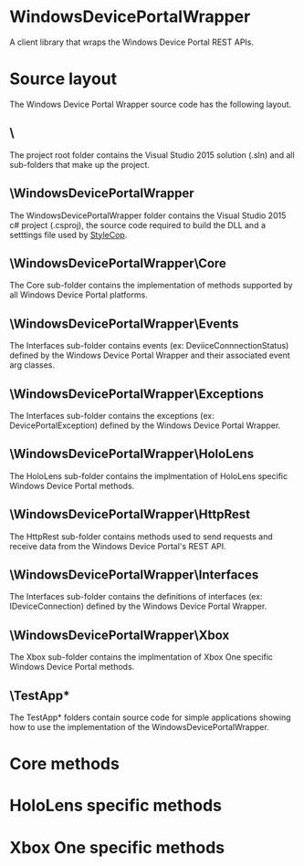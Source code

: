 # WindowsDevicePortalWrapper
A client library that wraps the Windows Device Portal REST APIs.

# Source layout

The Windows Device Portal Wrapper source code has the following layout.
## \
The project root folder contains the Visual Studio 2015 solution (.sln) and all sub-folders that make up the project.

## \WindowsDevicePortalWrapper
The WindowsDevicePortalWrapper folder contains the Visual Studio 2015 c# project (.csproj), the source code required to build the DLL and a setttings file used by [StyleCop](http://stylecop.codeplex.com).

## \WindowsDevicePortalWrapper\Core
The Core sub-folder contains the implementation of methods supported by all Windows Device Portal platforms.

## \WindowsDevicePortalWrapper\Events
The Interfaces sub-folder contains events (ex: DeviiceConnnectionStatus) defined by the Windows Device Portal Wrapper and their associated event arg classes.

## \WindowsDevicePortalWrapper\Exceptions
The Interfaces sub-folder contains the exceptions (ex: DevicePortalException) defined by the Windows Device Portal Wrapper.

## \WindowsDevicePortalWrapper\HoloLens
The HoloLens sub-folder contains the implmentation of HoloLens specific Windows Device Portal methods.

## \WindowsDevicePortalWrapper\HttpRest
The HttpRest sub-folder contains methods used to send requests and receive data from the Windows Device Portal's REST API.

## \WindowsDevicePortalWrapper\Interfaces
The Interfaces sub-folder contains the definitions of interfaces (ex: IDeviceConnection) defined by the Windows Device Portal Wrapper.

## \WindowsDevicePortalWrapper\Xbox
The Xbox sub-folder contains the implmentation of Xbox One specific Windows Device Portal methods.

## \TestApp*
The TestApp* folders contain source code for simple applications showing how to use the implementation of the WindowsDevicePortalWrapper.

# Core methods

# HoloLens specific methods

# Xbox One specific methods
